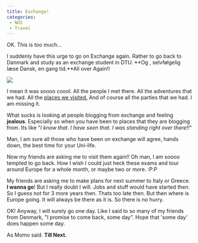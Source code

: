 ```yaml
---
title: Exchange!
categories:
 - NUS
 - Travel
---
```


OK. This is too much...

I suddenly have this urge to go on Exchange again. Rather to go back to Danmark and study as an exchange student in DTU. **Og , selvfølgelig læse Dansk, en gang tid.**All over Again!!

![](../images/2010/04/Danish_flag.jpg)

I mean it was soooo coool. All the people I met there. All the adventures that we had. All the [places we visited.][0] And of course all the parties that we had. I am missing it.

What sucks is looking at people blogging from exchange and feeling **jealous**. Especially so when you have been to places that they are blogging from. Its like "_I know that. I have seen that. I was standing right over there!!_"

Man, I am sure all those who have been on exchange will agree, hands down, the best time for your Uni-life.

Now my friends are asking me to visit them again!! Oh man, I am soooo tempted to go back. How I wish I could just heck these exams and tour around Europe for a whole month, or maybe two or more. :P:P

My friends are asking me to make plans for next summer to Italy or Greece. **I wanna go**! But I really doubt I will. Jobs and stuff would have started then. So I guess not for 3 more years then. Thats too late then. But then where is Europe going. It will always be there as it is. So there is no hurry.

OK! Anyway, I will surely go one day. Like I said to so many of my friends from Denmark, "I promise to come back, some day". Hope that 'some day' does happen some day.

As Momo said. **Till Next.**


[0]: http://www.chinpen.net/blog/norway.html
